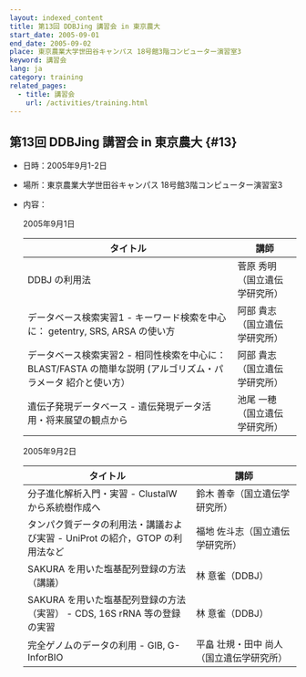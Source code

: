 ```yaml
---
layout: indexed_content
title: 第13回 DDBJing 講習会 in 東京農大
start_date: 2005-09-01
end_date: 2005-09-02
place: 東京農業大学世田谷キャンパス 18号館3階コンピューター演習室3
keyword: 講習会
lang: ja
category: training
related_pages:
  - title: 講習会
    url: /activities/training.html
---
```


## 第13回 DDBJing 講習会 in 東京農大  {#13}

-   日時：2005年9月1-2日

-   場所：東京農業大学世田谷キャンパス 18号館3階コンピューター演習室3

-   内容：

    2005年9月1日

    | タイトル | 講師 |
    |----|----|
    | DDBJ の利用法 | 菅原 秀明（国立遺伝学研究所） |
    | データベース検索実習1 - キーワード検索を中心に： getentry, SRS, ARSA の使い方 | 阿部 貴志（国立遺伝学研究所） |
    | データベース検索実習2 - 相同性検索を中心に：BLAST/FASTA の簡単な説明 (アルゴリズム・パラメータ 紹介と使い方） | 阿部 貴志（国立遺伝学研究所） |
    | 遺伝子発現データベース - 遺伝発現データ活用・将来展望の観点から | 池尾 一穂（国立遺伝学研究所） |

    2005年9月2日

    | タイトル | 講師 |
    |----|----|
    | 分子進化解析入門・実習 - ClustalW から系統樹作成へ | 鈴木 善幸（国立遺伝学研究所） |
    | タンパク質データの利用法・講議および実習 - UniProt の紹介，GTOP の利用法など | 福地 佐斗志（国立遺伝学研究所） |
    | SAKURA を用いた塩基配列登録の方法（講議） | 林 意雀（DDBJ） |
    | SAKURA を用いた塩基配列登録の方法（実習） - CDS, 16S rRNA 等の登録の実習 | 林 意雀（DDBJ） |
    | 完全ゲノムのデータの利用 - GIB, G-InforBIO | 平畠 壮規・田中 尚人（国立遺伝学研究所） |
